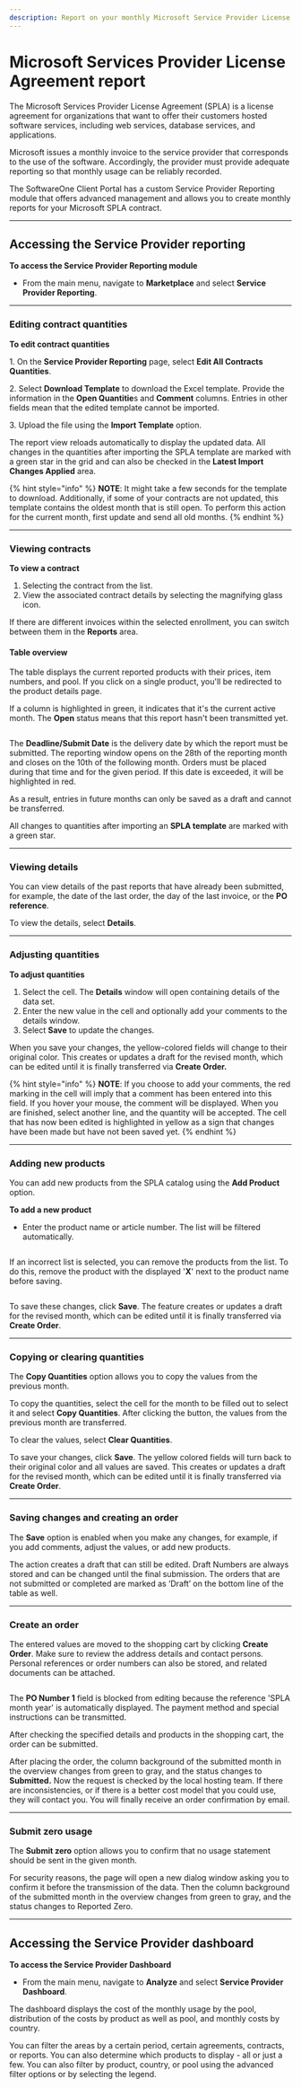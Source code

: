 ```yaml
---
description: Report on your monthly Microsoft Service Provider License Agreements (SPLA).
---
```


# Microsoft Services Provider License Agreement report

The Microsoft Services Provider License Agreement (SPLA) is a license agreement for organizations that want to offer their customers hosted software services, including web services, database services, and applications.

Microsoft issues a monthly invoice to the service provider that corresponds to the use of the software. Accordingly, the provider must provide adequate reporting so that monthly usage can be reliably recorded.

The SoftwareOne Client Portal has a custom Service Provider Reporting module that offers advanced management and allows you to create monthly reports for your Microsoft SPLA contract.

***

## Accessing the Service Provider reporting

**To access the Service Provider Reporting module**

* From the main menu, navigate to **Marketplace** and select **Service Provider Reporting**.

***

### Editing contract quantities

**To edit contract quantities**

1\. On the **Service Provider Reporting** page, select **Edit All Contracts Quantities**.

2\. Select **Download Template** to download the Excel template. Provide the information in the **Open Quantitie**s and **Comment** columns. Entries in other fields mean that the edited template cannot be imported.

3\. Upload the file using the **Import Template** option.

The report view reloads automatically to display the updated data. All changes in the quantities after importing the SPLA template are marked with a green star in the grid and can also be checked in the **Latest Import Changes Applied** area.

{% hint style="info" %}
**NOTE**: It might take a few seconds for the template to download. Additionally, if some of your contracts are not updated, this template contains the oldest month that is still open. To perform this action for the current month, first update and send all old months.
{% endhint %}

***

### Viewing contracts

**To view a contract**

1. Selecting the contract from the list.
2. View the associated contract details by selecting the magnifying glass icon.

If there are different invoices within the selected enrollment, you can switch between them in the **Reports** area.

#### Table overview <a href="#htoc-understanding-the-data" id="htoc-understanding-the-data"></a>

The table displays the current reported products with their prices, item numbers, and pool. If you click on a single product, you'll be redirected to the product details page.

If a column is highlighted in green, it indicates that it's the current active month. The **Open** status means that this report hasn't been transmitted yet.

<figure><img src="../../.gitbook/assets/image (15) (1).png" alt=""><figcaption></figcaption></figure>

The **Deadline/Submit Date** is the delivery date by which the report must be submitted. The reporting window opens on the 28th of the reporting month and closes on the 10th of the following month. Orders must be placed during that time and for the given period. If this date is exceeded, it will be highlighted in red.

As a result, entries in future months can only be saved as a draft and cannot be transferred.

All changes to quantities after importing an **SPLA template** are marked with a green star.

***

### Viewing details

You can view details of the past reports that have already been submitted, for example, the date of the last order, the day of the last invoice, or the **PO reference**.

To view the details, select **Details**.

***

### Adjusting quantities

**To adjust quantities**

1. Select the cell. The **Details** window will open containing details of the data set.&#x20;
2. Enter the new value in the cell and optionally add your comments to the details window.
3. Select **Save** to update the changes.

When you save your changes, the yellow-colored fields will change to their original color. This creates or updates a draft for the revised month, which can be edited until it is finally transferred via **Create Order.**

{% hint style="info" %}
**NOTE**: If you choose to add your comments, the red marking in the cell will imply that a comment has been entered into this field. If you hover your mouse, the comment will be displayed. When you are finished, select another line, and the quantity will be accepted. The cell that has now been edited is highlighted in yellow as a sign that changes have been made but have not been saved yet.
{% endhint %}

***

### Adding new products <a href="#htoc-adding-new-products" id="htoc-adding-new-products"></a>

You can add new products from the SPLA catalog using the **Add Product** option.

**To add a new product**

* Enter the product name or article number. The list will be filtered automatically.

<figure><img src="../../.gitbook/assets/image (1) (1) (1).png" alt=""><figcaption></figcaption></figure>

If an incorrect list is selected, you can remove the products from the list. To do this, remove the product with the displayed '**X**' next to the product name before saving.

<figure><img src="../../.gitbook/assets/image (2) (1) (1).png" alt=""><figcaption></figcaption></figure>

To save these changes, click **Save**. The feature creates or updates a draft for the revised month, which can be edited until it is finally transferred via **Create Order**.

***

### Copying or clearing quantities <a href="#htoc-copying-or-clearing-quantities" id="htoc-copying-or-clearing-quantities"></a>

The **Copy Quantities** option allows you to copy the values from the previous month.

To copy the quantities, select the cell for the month to be filled out to select it and select **Copy Quantities**. After clicking the button, the values from the previous month are transferred.

To clear the values, select **Clear Quantities**.

To save your changes, click **Save**. The yellow colored fields will turn back to their original color and all values are saved. This creates or updates a draft for the revised month, which can be edited until it is finally transferred via **Create Order**.

***

### Saving changes and creating an order <a href="#htoc-saving-changes-and-creating-an-order" id="htoc-saving-changes-and-creating-an-order"></a>

The **Save** option is enabled when you make any changes, for example, if you add comments, adjust the values, or add new products.

The action creates a draft that can still be edited. Draft Numbers are always stored and can be changed until the final submission. The orders that are not submitted or completed are marked as ‘Draft’ on the bottom line of the table as well.

***

### **Create an order**

The entered values are moved to the shopping cart by clicking **Create Order**. Make sure to review the address details and contact persons. Personal references or order numbers can also be stored, and related documents can be attached.

<figure><img src="../../.gitbook/assets/image (199).png" alt=""><figcaption></figcaption></figure>

The **PO Number 1** field is blocked from editing because the reference 'SPLA month year' is automatically displayed. The payment method and special instructions can be transmitted.

After checking the specified details and products in the shopping cart, the order can be submitted.

After placing the order, the column background of the submitted month in the overview changes from green to gray, and the status changes to **Submitted.** Now the request is checked by the local hosting team. If there are inconsistencies, or if there is a better cost model that you could use, they will contact you. You will finally receive an order confirmation by email.

***

### Submit zero usage <a href="#htoc-submit-zero" id="htoc-submit-zero"></a>

The **Submit zero** option allows you to confirm that no usage statement should be sent in the given month.

For security reasons, the page will open a new dialog window asking you to confirm it before the transmission of the data. Then the column background of the submitted month in the overview changes from green to gray, and the status changes to Reported Zero.

***

## Accessing the Service Provider dashboard <a href="#htoc-accessing-the-service-provider-dashboard" id="htoc-accessing-the-service-provider-dashboard"></a>

**To access the Service Provider Dashboard**

* From the main menu, navigate to **Analyze** and select **Service Provider Dashboard**.

The dashboard displays the cost of the monthly usage by the pool, distribution of the costs by product as well as pool, and monthly costs by country.

You can filter the areas by a certain period, certain agreements, contracts, or reports. You can also determine which products to display - all or just a few. You can also filter by product, country, or pool using the advanced filter options or by selecting the legend.
